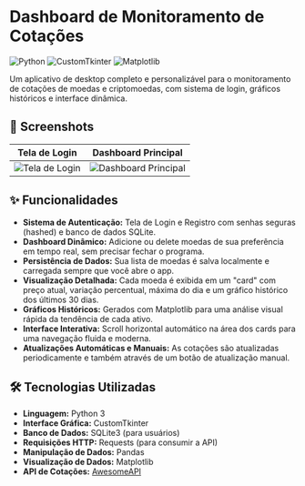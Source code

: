 # Dashboard de Monitoramento de Cotações

![Python](https://img.shields.io/badge/Python-3.10%2B-blue?style=for-the-badge&logo=python)
![CustomTkinter](https://img.shields.io/badge/CustomTkinter-5.2.2-blue?style=for-the-badge)
![Matplotlib](https://img.shields.io/badge/Matplotlib-3.7.1-orange?style=for-the-badge&logo=matplotlib)

Um aplicativo de desktop completo e personalizável para o monitoramento de cotações de moedas e criptomoedas, com sistema de login, gráficos históricos e interface dinâmica.

## 📸 Screenshots

| Tela de Login | Dashboard Principal |
| :---: | :---: |
| ![Tela de Login](https://i.imgur.com/NcH2PoH.png) | ![Dashboard Principal](https://i.imgur.com/r4wnrQM.png) |

## ✨ Funcionalidades

- **Sistema de Autenticação:** Tela de Login e Registro com senhas seguras (hashed) e banco de dados SQLite.
- **Dashboard Dinâmico:** Adicione ou delete moedas de sua preferência em tempo real, sem precisar fechar o programa.
- **Persistência de Dados:** Sua lista de moedas é salva localmente e carregada sempre que você abre o app.
- **Visualização Detalhada:** Cada moeda é exibida em um "card" com preço atual, variação percentual, máxima do dia e um gráfico histórico dos últimos 30 dias.
- **Gráficos Históricos:** Gerados com Matplotlib para uma análise visual rápida da tendência de cada ativo.
- **Interface Interativa:** Scroll horizontal automático na área dos cards para uma navegação fluida e moderna.
- **Atualizações Automáticas e Manuais:** As cotações são atualizadas periodicamente e também através de um botão de atualização manual.

## 🛠️ Tecnologias Utilizadas

- **Linguagem:** Python 3
- **Interface Gráfica:** CustomTkinter
- **Banco de Dados:** SQLite3 (para usuários)
- **Requisições HTTP:** Requests (para consumir a API)
- **Manipulação de Dados:** Pandas
- **Visualização de Dados:** Matplotlib
- **API de Cotações:** [AwesomeAPI](https://docs.awesomeapi.com.br/api-de-moedas)